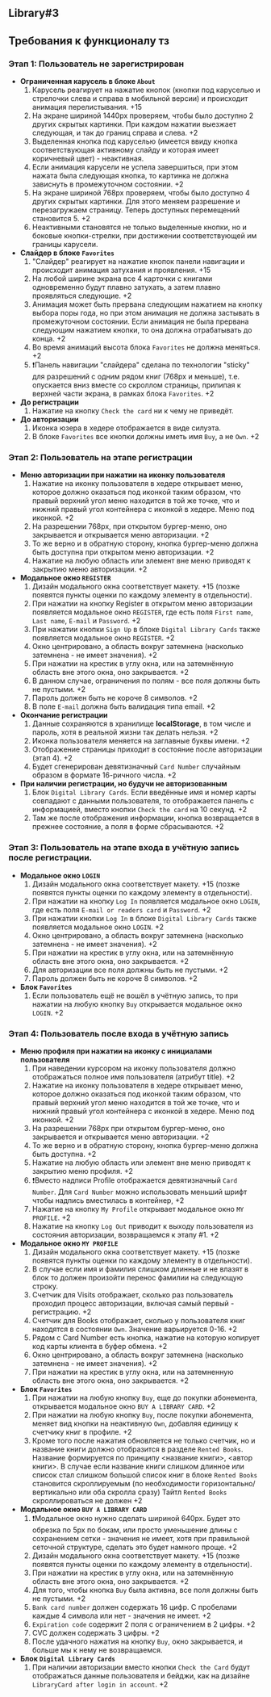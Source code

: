 ## Library#3

## Требования к функционалу тз

### Этап 1: Пользователь не зарегистрирован

- **Ограниченная карусель в блоке `About`**
  1. Карусель реагирует на нажатие кнопок (кнопки под каруселью и стрелочки слева и справа в мобильной версии) и происходит анимация перелистывания. +15
  2. На экране шириной 1440px проверяем, чтобы было доступно 2 других скрытых картинки. При каждом нажатии выезжает следующая, и так до границ справа и слева. +2
  3. Выделенная кнопка под каруселью (имеется ввиду кнопка соответствующая активному слайду и которая имеет коричневый цвет) - неактивная.
  4. Если анимация карусели не успела завершиться, при этом нажата была следующая кнопка, то картинка не должна зависнуть в промежуточном состоянии. +2
  5. На экране шириной 768px проверяем, чтобы было доступно 4 других скрытых картинки. Для этого меняем разрешение и перезагружаем страницу. Теперь доступных перемещений становится 5. +2
  6. Неактивными становятся не только выделенные кнопки, но и боковые кнопки-стрелки, при достижении соответствующей им границы карусели.
- **Слайдер в блоке `Favorites`**
  1. "Слайдер" реагирует на нажатие кнопок панели навигации и происходит анимация затухания и проявления. +15
  2. На любой ширине экрана все 4 карточки с книгами одновременно будут плавно затухать, а затем плавно проявляться следующие. +2
  3. Анимация может быть прервана следующим нажатием на кнопку выбора поры года, но при этом анимация не должна застывать в промежуточном состоянии. Если анимация не была прервана следующим нажатием кнопки, то она должна отрабатывать до конца. +2
  4. Во время анимаций высота блока `Favorites` не должна меняться. +2
  5. ❗Панель навигации "слайдера" сделана по технологии "sticky" для разрешений с одним рядом книг (768px и меньше), т.е. опускается вниз вместе со скроллом страницы, прилипая к верхней части экрана, в рамках блока `Favorites`. +2
- **До регистрации**
  1. Нажатие на кнопку `Check the card` ни к чему не приведёт.
- **До авторизации**
  1. Иконка юзера в хедере отображается в виде силуэта.
  2. В блоке `Favorites` все кнопки должны иметь имя `Buy`, а не `Own`. +2

### Этап 2: Пользователь на этапе регистрации

- **Меню авторизации при нажатии на иконку пользователя**
  1. Нажатие на иконку пользователя в хедере открывает меню, которое должно оказаться под иконкой таким образом, что правый верхний угол меню находится в той же точке, что и нижний правый угол контейнера с иконкой в хедере. Меню под иконкой. +2
  2. На разрешении 768px, при открытом бургер-меню, оно закрывается и открывается меню авторизации. +2
  3. То же верно и в обратную сторону, кнопка бургер-меню должна быть доступна при открытом меню авторизации. +2
  4. Нажатие на любую область или элемент вне меню приводят к закрытию меню авторизации. +2
- **Модальное окно `REGISTER`**
  1. Дизайн модального окна соответствует макету. +15 (позже появятся пункты оценки по каждому элементу в отдельности).
  2. При нажатии на кнопку Register в открытом меню авторизации появляется модальное окно `REGISTER`, где есть поля `First name`, `Last name`, `E-mail` и `Password`. +2
  3. При нажатии кнопки `Sign Up` в блоке `Digital Library Cards` также появляется модальное окно `REGISTER`. +2
  4. Окно центрировано, а область вокруг затемнена (насколько затемнена - не имеет значения). +2
  5. При нажатии на крестик в углу окна, или на затемнённую область вне этого окна, оно закрывается. +2
  6. В данном случае, ограничения по полям - все поля должны быть не пустыми. +2
  7. Пароль должен быть не короче 8 символов. +2
  8. В поле `E-mail` должна быть валидация типа email. +2
- **Окончание регистрации**
  1. Данные сохраняются в хранилище **localStorage**, в том числе и пароль, хотя в реальной жизни так делать нельзя. +2
  2. Иконка пользователя меняется на заглавные буквы имени. +2
  3. Отображение страницы приходит в состояние после авторизации (этап 4). +2
  4. Будет сгенерирован девятизначный `Card Number` случайным образом в формате 16-ричного числа. +2
- **При наличии регистрации, но будучи не авторизованным**
  1. Блок `Digital Library Cards`. Если введённые имя и номер карты совпадают с данными пользователя, то отображается панель с информацией, вместо кнопки `Check the card` на 10 секунд. +2
  2. Там же после отображения информации, кнопка возвращается в прежнее состояние, а поля в форме сбрасываются. +2

### Этап 3: Пользователь на этапе входа в учётную запись после регистрации.

- **Модальное окно `LOGIN`**
  1. Дизайн модального окна соответствует макету. +15 (позже появятся пункты оценки по каждому элементу в отдельности).
  2. При нажатии на кнопку `Log In` появляется модальное окно `LOGIN`, где есть поля `E-mail or readers card` и `Password`. +2
  3. При нажатии кнопки `Log In` в блоке `Digital Library Cards` также появляется модальное окно `LOGIN`. +2
  4. Окно центрировано, а область вокруг затемнена (насколько затемнена - не имеет значения). +2
  5. При нажатии на крестик в углу окна, или на затемнённую область вне этого окна, оно закрывается. +2
  6. Для авторизации все поля должны быть не пустыми. +2
  7. Пароль должен быть не короче 8 символов. +2
- **Блок `Favorites`**
  1. Если пользователь ещё не вошёл в учётную запись, то при нажатии на любую кнопку `Buy` открывается модальное окно `LOGIN`. +2

### Этап 4: Пользователь после входа в учётную запись

- **Меню профиля при нажатии на иконку с инициалами пользователя**
  1. При наведении курсором на иконку пользователя должно отображаться полное имя пользователя (атрибут title). +2
  2. Нажатие на иконку пользователя в хедере открывает меню, которое должно оказаться под иконкой таким образом, что правый верхний угол меню находится в той же точке, что и нижний правый угол контейнера с иконкой в хедере. Меню под иконкой. +2
  3. На разрешении 768px при открытом бургер-меню, оно закрывается и открывается меню авторизации. +2
  4. То же верно и в обратную сторону, кнопка бургер-меню должна быть доступна. +2
  5. Нажатие на любую область или элемент вне меню приводят к закрытию меню профиля. +2
  6. ❗Вместо надписи Profile отображается девятизначный `Card Number`. Для `Card Number` можно использовать меньший шрифт чтобы надпись вместилась в контейнер, +2
  7. Нажатие на кнопку `My Profile` открывает модальное окно `MY PROFILE`. +2
  8. Нажатие на кнопку `Log Out` приводит к выходу пользователя из состояния авторизации, возвращаемся к этапу #1. +2
- **Модальное окно `MY PROFILE`**
  1. Дизайн модального окна соответствует макету. +15 (позже появятся пункты оценки по каждому элементу в отдельности).
  2. В случае если имя и фамилия слишком длинные и не влазят в блок то должен произойти перенос фамилии на следующую строку.
  3. Счетчик для Visits отображает, сколько раз пользователь проходил процесс авторизации, включая самый первый - регистрацию. +2
  4. Счетчик для Books отображает, сколько у пользователя книг находятся в состоянии `Own`. Значение варьируется 0-16. +2
  5. Рядом с Card Number есть кнопка, нажатие на которую копирует код карты клиента в буфер обмена. +2
  6. Окно центрировано, а область вокруг затемнена (насколько затемнена - не имеет значения). +2
  7. При нажатии на крестик в углу окна, или на затемненную область вне этого окна, оно закрывается. +2
- **Блок `Favorites`**
  1. При нажатии на любую кнопку `Buy`, еще до покупки абонемента, открывается модальное окно `BUY A LIBRARY CARD`. +2
  2. При нажатии на любую кнопку `Buy`, после покупки абонемента, меняет вид кнопки на неактивную `Own`, добавляя единицу к счетчику книг в профиле. +2
  3. Кроме того после нажатия обновляется не только счетчик, но и название книги должно отобразится в разделе `Rented Books`. Название формируется по принципу <название книги>, <автор книги>. В случае если название книги слишком длинное или список стал слишком большой список книг в блоке `Rented Books` становится скроллируемым (по необходимости горизонтально/ вертикально или оба скролла сразу) Тайтл `Rented Books` скроллироваться не должен +2
- **Модальное окно `BUY A LIBRARY CARD`**
  1. ❗Модальное окно нужно сделать шириной 640px. Будет это обрезка по 5px по бокам, или просто уменьшение длины с сохранением сетки - значения не имеет, хотя при правильной сеточной структуре, сделать это будет намного проще. +2
  1. Дизайн модального окна соответствует макету. +15 (позже появятся пункты оценки по каждому элементу в отдельности).
  1. При нажатии на крестик в углу окна, или на затемнённую область вне этого окна, оно закрывается. +2
  1. Для того, чтобы кнопка `Buy` была активна, все поля должны быть не пустыми. +2
  1. `Bank card number` должен содержать 16 цифр. С пробелами каждые 4 символа или нет - значения не имеет. +2
  1. `Expiration code` содержит 2 поля с ограничением в 2 цифры. +2
  1. CVC должен содержать 3 цифры. +2
  1. После удачного нажатия на кнопку `Buy`, окно закрывается, и больше мы к нему не возвращаемся.
- **Блок `Digital Library Cards`**
  1. При наличии авторизации вместо кнопки `Check the Card` будут отображаться данные пользователя и бейджи, как на дизайне `LibraryCard after login in account`. +2
